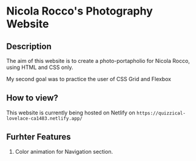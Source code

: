 # Nicola Rocco's Photography Website

## Description

The aim of this website is to create a photo-portapholio for Nicola Rocco, using HTML and CSS only.

My second goal was to practice the user of CSS Grid and Flexbox

## How to view?

This website is currently being hosted on Netlify on `https://quizzical-lovelace-ca1483.netlify.app/`

## Furhter Features

1. Color animation for Navigation section.
